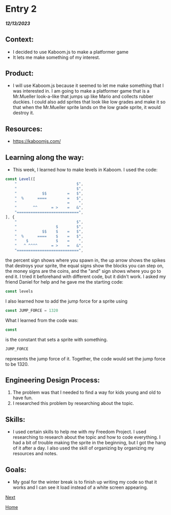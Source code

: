 # Entry 2
##### 12/13/2023

## Context:
* I decided to use Kaboom.js to make a platformer game
* It lets me make something of my interest.

## Product:
* I will use Kaboom.js because it seemed to let me make something that I was interested in. I am going to make a platformer game that is a Mr.Mueller look-a-like that jumps up like Mario and collects rubber duckies. I could also add sprites that look like low grades and make it so that when the Mr.Mueller sprite lands on the low grade sprite, it would destroy it.

## Resources:
* https://kaboomjs.com/

## Learning along the way:
* This week, I learned how to make levels in Kaboom. I used the code:

```js
const Level([
    "                          $",
    "                          $",
    "           $$         =   $",
    "  %      ====         =   $",
    "                      =    ",
    "       ^^      = >    =   &",
    "===========================",
], {
    "                          $",
    "                 $        $",
    "           $$    $    =   $",
    "  %      ====    $    =   $",
    "    $            $    =    ",
    "   ^ ^^^^      = >    =   &",
    "===========================",
```

the percent sign shows where you spawn in, the up arrow shows the spikes that destroys your sprite, the equal signs show the blocks you can step on, the money signs are the coins, and the "and" sign shows where you go to end it. I tried it beforehand with different code, but it didn't work. I asked my friend Daniel for help and he gave me the starting code:

```js
const levels
```
I also learned how to add the jump force for a sprite using

```js
const JUMP_FORCE = 1320
```
What I learned from the code was:
```js
const
```
is the constant that sets a sprite with something.

```js
JUMP_FORCE
```
represents the jump force of it. Together, the code would set the jump force to be 1320.
## Engineering Design Process:
1) The problem was that I needed to find a way for kids young and old to have fun.
2) I researched this problem by researching about the topic.

## Skills:
* I used certain skills to help me with my Freedom Project. I used researching to research about the topic and how to code everything. I had a bit of trouble making the sprite in the beginning, but I got the hang of it after a day. I also used the skill of organizing by organizing my resources and notes.

## Goals:
* My goal for the winter break is to finish up writing my code so that it works and I can see it load instead of a white screen appearing.

[Next](entry03.md)

[Home](../README.md)